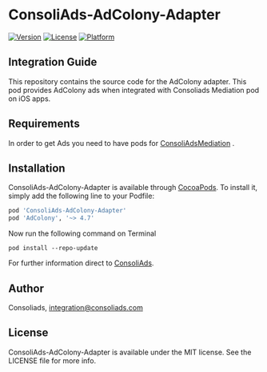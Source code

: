 # ConsoliAds-AdColony-Adapter


[![Version](https://img.shields.io/cocoapods/v/ConsoliAds-AdColony-Adapter.svg?style=flat)](https://cocoapods.org/pods/ConsoliAds-AdColony-Adapter)
[![License](https://img.shields.io/cocoapods/l/ConsoliAds-AdColony-Adapter.svg?style=flat)](https://cocoapods.org/pods/ConsoliAds-AdColony-Adapter)
[![Platform](https://img.shields.io/cocoapods/p/ConsoliAds-AdColony-Adapter.svg?style=flat)](https://cocoapods.org/pods/ConsoliAds-AdColony-Adapter)

## Integration Guide 

This repository contains the source code for the AdColony adapter. This pod provides AdColony ads when integrated with Consoliads Mediation pod on iOS apps.

## Requirements

In order to get Ads you need to have pods for [ConsoliAdsMediation](https://github.com/IntegrationConsoliAds/ConsoliAds-Mediation) .


## Installation

ConsoliAds-AdColony-Adapter is available through [CocoaPods](https://cocoapods.org). To install
it, simply add the following line to your Podfile:

```ruby
pod 'ConsoliAds-AdColony-Adapter'
pod 'AdColony', '~> 4.7'
```
Now run the following command on Terminal

`pod install --repo-update` 

For further  information direct to [ConsoliAds](https://consoliads.com/knowledge-base-details/#developer-docs).


## Author

Consoliads, integration@consoliads.com

## License

ConsoliAds-AdColony-Adapter is available under the MIT license. See the LICENSE file for more info.
